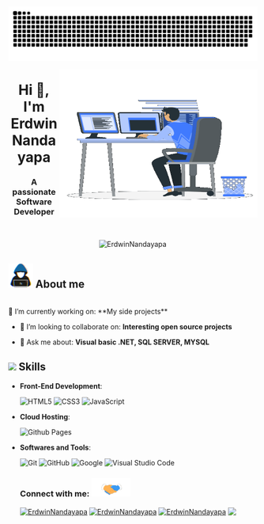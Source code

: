 ![MasterHead](./grid-snake.svg)

<a target="_blank" align="center">
<img align="right" top="500" height="300" width="400" alt="GIF" src="https://github.com/ErdwinNandayapa/ErdwinNandayapa/blob/main/image/Right_Side.gif">
</a>

<h1 align="center">Hi 👋, I'm Erdwin Nandayapa</h1>
<h3 align="center">A passionate Software Developer</h3>
<br>
<p align="center"> <img src="https://komarev.com/ghpvc/?username=ErdwinNandayapa&label=Profile%20views&color=0e75b6&style=flat" alt="ErdwinNandayapa" /> </p>

## <picture><img src = "https://github.com/ErdwinNandayapa/ErdwinNandayapa/blob/main/image/about_me.gif" width = 50px></picture> **About me**

<br>
🔭 I’m currently working on: **My side projects**

- 👯 I’m looking to collaborate on: **Interesting open source projects**

- 💬 Ask me about: **Visual basic .NET, SQL SERVER, MYSQL**
  <br>

## <img src="https://media2.giphy.com/media/QssGEmpkyEOhBCb7e1/giphy.gif?cid=ecf05e47a0n3gi1bfqntqmob8g9aid1oyj2wr3ds3mg700bl&rid=giphy.gif" width ="25"><b> Skills</b>

- **Front-End Development**:

  ![HTML5](https://img.shields.io/badge/HTML5%20-%23E34F26.svg?style=for-the-badge&logo=html5&logoColor=white)
  ![CSS3](https://img.shields.io/badge/CSS%20-%231572B6.svg?style=for-the-badge&logo=css3&logoColor=white)
  ![JavaScript](https://img.shields.io/badge/JavaScript%20-%23F7DF1E.svg?style=for-the-badge&logo=javascript&logoColor=black)

- **Cloud Hosting**:

  ![Github Pages](https://img.shields.io/badge/GitHub%20Pages-%23327FC7.svg?style=for-the-badge&logo=github&logoColor=white)

- **Softwares and Tools**:

  ![Git](https://img.shields.io/badge/git-%23F05033.svg?style=for-the-badge&logo=git&logoColor=white)
  ![GitHub](https://img.shields.io/badge/github-%23121011.svg?style=for-the-badge&logo=github&logoColor=white)
  ![Google](https://img.shields.io/badge/google-%234285F4.svg?style=for-the-badge&logo=google&logoColor=white)
  ![Visual Studio Code](https://img.shields.io/badge/Visual%20Studio%20Code-0078d7.svg?style=for-the-badge&logo=visual-studio-code&logoColor=white)

    <h3 align="left">Connect with me: <img src="https://github.com/ErdwinNandayapa/ErdwinNandayapa/blob/main/image/handshake.gif" width ="80">
  <br></h3>
  <p align="left">
  <a href="https://twitter.com/nandayapaerdwin" target="blank"><img align="center" src="https://raw.githubusercontent.com/rahuldkjain/github-profile-readme-generator/master/src/images/icons/Social/twitter.svg" alt="ErdwinNandayapa" height="30" width="40" /></a>
  <a href="https://www.linkedin.com/in/erdwin-nandayapa-307251103/" target="blank"><img align="center" src="https://raw.githubusercontent.com/rahuldkjain/github-profile-readme-generator/master/src/images/icons/Social/linked-in-alt.svg" alt="ErdwinNandayapa" height="30" width="40" /></a>
  <a href="https://www.instagram.com/3rdwin12/?igsh=MXBpbTYxb3pscTg0Nw%3D%3D&utm_source=qr" target="blank"><img align="center" src="https://raw.githubusercontent.com/rahuldkjain/github-profile-readme-generator/master/src/images/icons/Social/instagram.svg" alt="ErdwinNandayapa" height="30" width="40" /></a>
  <a href="mailto:nandayapaerdwin956@gmail.com" target="_blank">
  <img src="https://img.shields.io/badge/gmail:%20%20-%23EA4335.svg?style=for-the-badge&logo=gmail&logoColor=white" t=mail align="center" />
  </a>

</p>
